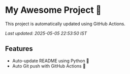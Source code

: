 # My Awesome Project 🚀

This project is automatically updated using GitHub Actions.

_Last updated: 2025-05-05 22:53:50 IST_

## Features
- Auto-update README using Python 🐍
- Auto Git push with GitHub Actions 🤖
